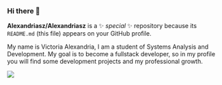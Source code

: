 ### Hi there 👋

**Alexandriasz/Alexandriasz** is a ✨ _special_ ✨ repository because its `README.md` (this file) appears on your GitHub profile.

My name is Victoria Alexandria, I am a student of Systems Analysis and Development. My goal is to become a fullstack developer, so in my profile you will find some development projects and my professional growth.

 <img src="https://img.shields.io/badge/Trello-0052CC?style=for-the-badge&logo=trello&logoColor=white" />   
